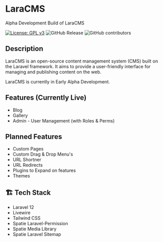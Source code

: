 # LaraCMS

Alpha Development Build of LaraCMS

[![License: GPL v3](https://img.shields.io/badge/License-GPLv3-blue.svg)](https://www.gnu.org/licenses/gpl-3.0)
![GitHub Release](https://img.shields.io/github/v/release/Vilkrin/LaraCMS)
![GitHub contributors](https://img.shields.io/github/contributors/Vilkrin/LaraCMS)

## Description

LaraCMS is an open-source content management system (CMS) built on the Laravel framework. It aims to provide a user-friendly interface for managing and publishing content on the web.

LaraCMS is currently in Early Alpha Development.

## Features (Currently Live)

-   Blog
-   Gallery
-   Admin - User Management (with Roles & Perms)

## Planned Features

-   Custom Pages
-   Custom Drag & Drop Menu's
-   URL Shortner
-   URL Redirects
-   Plugins to Expand on features
-   Themes

## 🏗️ Tech Stack

-   Laravel 12
-   Livewire
-   Tailwind CSS
-   Spatie Laravel-Permission
-   Spatie Media Library
-   Spatie Laravel Sitemap
